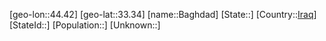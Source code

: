 ﻿---
location: [33.34,44.42]
type: City
tags:
- geo/City


SpocWebEntityId: 28981
isDeleted: false
confidential: public

---
[geo-lon::44.42]
[geo-lat::33.34]
[name::Baghdad]
[State::]
[Country::[Iraq](geo/Continent/Asia/Iraq.md)]
[StateId::]
[Population::]
[Unknown::]

